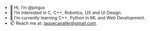 - 👋 Hi, I’m @pirgus
- 👀 I’m interested in C, C++, Robotics, UX and UI Design.
- 🌱 I’m currently learning C++, Python in ML and Web Development.
- 📫 Reach me at: jaquecavaller@gmail.com.

<!---
pirgus/pirgus is a ✨ special ✨ repository because its `README.md` (this file) appears on your GitHub profile.
You can click the Preview link to take a look at your changes.
--->
